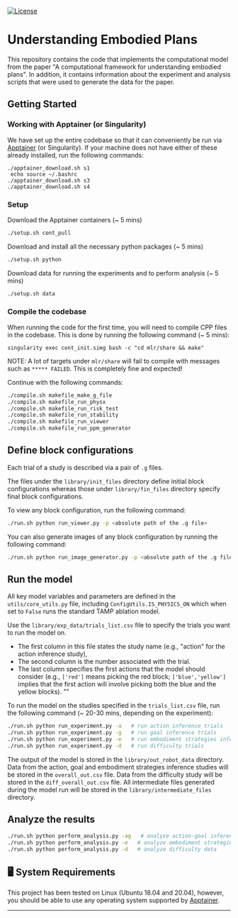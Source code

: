 [![License](https://img.shields.io/badge/license-MIT-green.svg)](https://opensource.org/licenses/MIT)

# Understanding Embodied Plans
This repository contains the code that implements the computational model from the paper "A computational framework for understanding embodied plans".
In addition, it contains information about the experiment and analysis scripts that were used to generate the data for the paper.

## Getting Started

### Working with Apptainer (or Singularity)
We have set up the entire codebase so that it can conveniently be run via 
[Apptainer](https://apptainer.org/docs/user/main/introduction.html) (or Singularity). If your machine does not 
have either of these already installed, run the following commands:
```
./apptainer_download.sh s1
 echo source ~/.bashrc
./apptainer_download.sh s3
./apptainer_download.sh s4
```


### Setup
Download the Apptainer containers (~ 5 mins)
```bash
./setup.sh cont_pull  
```

Download and install all the necessary python packages (~ 5 mins)
```bash
./setup.sh python
```

Download data for running the experiments and to perform analysis (~ 5 mins)
```bash
./setup.sh data
```

### Compile the codebase
When running the code for the first time, you will need to compile CPP files in the codebase. 
This is done by running the following command (~ 5 mins):
```
singularity exec cont_init.simg bash -c "cd mlr/share && make"
```
NOTE: A lot of targets under `mlr/share` will fail to compile with messages such as `***** FAILED`. This is completely fine and expected!

Continue with the following commands:
```bash
./compile.sh makefile_make_g_file
./compile.sh makefile_run_physx
./compile.sh makefile_run_risk_test
./compile.sh makefile_run_stability
./compile.sh makefile_run_viewer
./compile.sh makefile_run_ppm_generator
```

## Define block configurations
Each trial of a study is described via a pair of `.g` files. 

The files under the `library/init_files` directory define initial block configurations 
whereas those under `library/fin_files` directory specify final block configurations.

To view any block configuration, run the following command:
```bash
./run.sh python run_viewer.py -p <absolute path of the .g file>
```

You can also generate images of any block configuration by running the following command:
```bash
./run.sh python run_image_generator.py -p <absolute path of the .g file> -i
```


## Run the model
All key model variables and parameters are defined in the `utils/core_utils.py` file, 
including `ConfigUtils.IS_PHYSICS_ON` which when set to `False` runs the standard TAMP ablation model.

Use the `library/exp_data/trials_list.csv` file to specify the trials you want to run the model on. 
- The first column in this file states the study name (e.g., "action" for the action inference study), 
- The second column is the number associated with the trial. 
- The last column specifies the first actions that the model should consider (e.g., `['red']` means picking the red block; `['blue','yellow']` implies that the first action will involve picking both the blue and the yellow blocks). ""

To run the model on the studies specified in the `trials_list.csv` file, run the following command (~ 20-30 mins, depending on the experiment):
```bash
./run.sh python run_experiment.py -a   # run action inference trials
./run.sh python run_experiment.py -g   # run goal inference trials
./run.sh python run_experiment.py -e   # run embodiment strategies inference (how many hands) trials
./run.sh python run_experiment.py -d   # run difficulty trials
```

The output of the model is stored in the `library/out_robot_data` directory. 
Data from the action, goal and embodiment strategies inference studies will be stored in the `overall_out.csv` file.
Data from the difficulty study will be stored in the `diff_overall_out.csv` file.
All intermediate files generated during the model run will be stored in the `library/intermediate_files` directory.

## Analyze the results
```bash
./run.sh python perform_analysis.py -ag   # analyze action-goal inference data
./run.sh python perform_analysis.py -e   # analyze embodiment strategies inference data
./run.sh python perform_analysis.py -d   # analyze difficulty data
```

## 🖥️ System Requirements

This project has been tested on Linux (Ubuntu 18.04 and 20.04), however, you should be able to use any operating system supported by [Apptainer](https://apptainer.org/docs/user/main/introduction.html).

---
